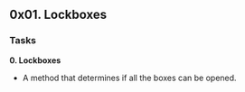## 0x01. Lockboxes

### Tasks

**0. Lockboxes**
- A method that determines if all the boxes can be opened.
